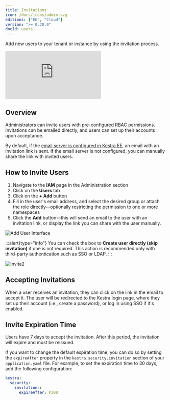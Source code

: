 ```yaml
---
title: Invitations
icon: /docs/icons/admin.svg
editions: ["EE", "Cloud"]
version: ">= 0.20.0"
docId: users
---
```


Add new users to your tenant or instance by using the invitation process.

<div class="video-container">
  <iframe src="https://www.youtube.com/embed/RC1RxfxBPPI?si=vy1D3W9ysK8LS2Uo" title="YouTube video player" frameborder="0" allow="accelerometer; autoplay; clipboard-write; encrypted-media; gyroscope; picture-in-picture; web-share" referrerpolicy="strict-origin-when-cross-origin" allowfullscreen></iframe>
</div>

## Overview

Administrators can invite users with pre-configured RBAC permissions. Invitations can be emailed directly, and users can set up their accounts upon acceptance.

By default, if the [email server is configured in Kestra EE](../../configuration/index.md#configuring-a-mail-server), an email with an invitation link is sent. If the email server is not configured, you can manually share the link with invited users.

## How to Invite Users

1. Navigate to the **IAM** page in the Administration section
2. Click on the **Users** tab
3. Click on the **+ Add** button
4. Fill in the user's email address, and select the desired group or attach the role directly—optionally restricting the permission to one or more namespaces
5. Click the **Add** button—this will send an email to the user with an invitation link, or display the link you can share with the user manually.

![Add User Interface](/docs/enterprise/invitations/invite1.png)

:::alert{type="info"}
You can check the box to **Create user directly (skip invitation)** if one is not required. This action is recommended only with third-party authentication such as SSO or LDAP.
:::

![invite2](/docs/enterprise/invitations/invite2.png)

## Accepting Invitations

When a user receives an invitation, they can click on the link in the email to accept it. The user will be redirected to the Kestra login page, where they set up their account (i.e., create a password), or log in using SSO if it's enabled.

## Invite Expiration Time

Users have 7 days to accept the invitation. After this period, the invitation will expire and must be reissued.

If you want to change the default expiration time, you can do so by setting the `expireAfter` property in the `kestra.security.invitation` section of your `application.yaml` file. For example, to set the expiration time to 30 days, add the following configuration:

```yaml
kestra:
  security:
    invitations:
      expireAfter: P30D
```
